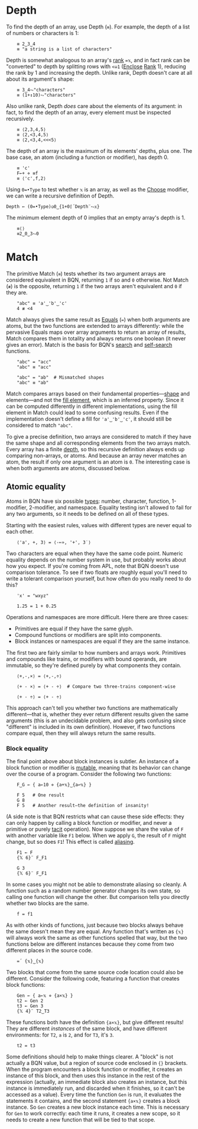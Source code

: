 # Depth
To find the depth of an array, use Depth (`≡`). For example, the depth of a list of numbers or characters is 1:

        ≡ 2‿3‿4
        ≡ "a string is a list of characters"

Depth is somewhat analogous to an array's [rank](shape.md) `=𝕩`, and in fact rank can be "converted" to depth by splitting rows with `<⎉1` ([Enclose](enclose.md) [Rank](rank.md) 1), reducing the rank by 1 and increasing the depth. Unlike rank, Depth doesn't care at all about its argument's shape:

        ≡ 3‿4⥊"characters"
        ≡ (1+↕10)⥊"characters"

Also unlike rank, Depth *does* care about the elements of its argument: in fact, to find the depth of an array, every element must be inspected recursively.

        ≡ ⟨2,3,4,5⟩
        ≡ ⟨2,<3,4,5⟩
        ≡ ⟨2,<3,4,<<<5⟩

The depth of an array is the maximum of its elements' depths, plus one. The base case, an atom (including a function or modifier), has depth 0.

        ≡ 'c'
        F←+ ⋄ ≡f
        ≡ ⟨'c',f,2⟩

Using `0=•Type` to test whether `𝕩` is an array, as well as the [Choose](choose.md) modifier, we can write a recursive definition of Depth.

    Depth ← (0=•Type)◶0‿{1+0⌈´Depth¨⥊𝕩}

The minimum element depth of 0 implies that an empty array's depth is 1.

        ≡⟨⟩
        ≡2‿0‿3⥊0

# Match
The primitive Match (`≡`) tests whether its two argument arrays are considered equivalent in BQN, returning `1` if so and `0` otherwise. Not Match (`≢`) is the opposite, returning `1` if the two arrays aren't equivalent and `0` if they are.

        "abc" ≡ 'a'‿'b'‿'c'
        4 ≢ <4

Match always gives the same result as [Equals](arithmetic.md#comparisons) (`=`) when both arguments are atoms, but the two functions are extended to arrays differently: while the pervasive Equals maps over array arguments to return an array of results, Match compares them in totality and always returns one boolean (it never gives an error). Match is the basis for BQN's [search](search.md) and [self-search](selfcmp.md) functions.

        "abc" = "acc"
        "abc" ≡ "acc"

        "abc" = "ab"  # Mismatched shapes
        "abc" ≡ "ab"

Match compares arrays based on their fundamental properties—[shape](shape.md) and elements—and not the [fill element](fill.md), which is an inferred property. Since it can be computed differently in different implementations, using the fill element in Match could lead to some confusing results. Even if the implementation doesn't define a fill for `'a'‿'b'‿'c'`, it should still be considered to match `"abc"`.

To give a precise definition, two arrays are considered to match if they have the same shape and all corresponding elements from the two arrays match. Every array has a finite [depth](depth.md), so this recursive definition always ends up comparing non-arrays, or atoms. And because an array never matches an atom, the result if only one argument is an atom is `0`. The interesting case is when both arguments are atoms, discussed below.

## Atomic equality

Atoms in BQN have six possible [types](types.md): number, character, function, 1-modifier, 2-modifier, and namespace. Equality testing isn't allowed to fail for any two arguments, so it needs to be defined on all of these types.

Starting with the easiest rules, values with different types are never equal to each other.

        ⟨'a', +, 3⟩ = ⟨-⟜», '+', 3˙⟩

Two characters are equal when they have the same code point. Numeric equality depends on the number system in use, but probably works about how you expect. If you're coming from APL, note that BQN doesn't use comparison tolerance. To see if two floats are roughly equal you'll need to write a tolerant comparison yourself, but how often do you really need to do this?

        'x' = "wxyz"

        1.25 = 1 + 0.25

Operations and namespaces are more difficult. Here there are three cases:
- Primitives are equal if they have the same glyph.
- Compound functions or modifiers are split into components.
- Block instances or namespaces are equal if they are the same instance.

The first two are fairly similar to how numbers and arrays work. Primitives and compounds like trains, or modifiers with bound operands, are immutable, so they're defined purely by what components they contain.

        ⟨+,-,×⟩ = ⟨+,-,÷⟩

        ⟨+ - ×⟩ = ⟨+ - ÷⟩  # Compare two three-trains component-wise

        ⟨+ - ÷⟩ = ⟨+ - ÷⟩

This approach can't tell you whether two functions are mathematically different—that is, whether they ever return different results given the same arguments (this is an undecidable problem, and also gets confusing since "different" is included in its own definition). However, if two functions compare equal, then they will always return the same results.

### Block equality

The final point above about block instances is subtler. An instance of a block function or modifier is [mutable](lexical.md#mutation), meaning that its behavior can change over the course of a program. Consider the following two functions:

        F‿G ← { a←10 ⋄ {a+𝕩}‿{a↩𝕩} }

        F 5   # One result
        G 8
        F 5   # Another result—the definition of insanity!

(A side note is that BQN restricts what can cause these side effects: they can only happen by calling a block function or modifier, and never a primitive or purely [tacit](tacit.md) operation). Now suppose we share the value of `F` with another variable like `F1` below. When we apply `G`, the result of `F` might change, but so does `F1`! This effect is called [aliasing](https://en.wikipedia.org/wiki/Aliasing_(computing)).

        F1 ← F
        {𝕏 6}¨ F‿F1

        G 3
        {𝕏 6}¨ F‿F1

In some cases you might not be able to demonstrate aliasing so cleanly. A function such as a random number generator changes its own state, so calling one function will change the other. But comparison tells you directly whether two blocks are the same.

        f = f1

As with other kinds of functions, just because two blocks always behave the same doesn't mean they are equal. Any function that's written as `{𝕩}` will always work the same as other functions spelled that way, but the two functions below are different instances because they come from two different places in the source code.

        =´ {𝕩}‿{𝕩}

Two blocks that come from the same source code location could also be different. Consider the following code, featuring a function that creates block functions:

        Gen ← { a←𝕩 ⋄ {a×𝕩} }
        t2 ← Gen 2
        t3 ← Gen 3
        {𝕏 4}¨ T2‿T3

These functions both have the definition `{a×𝕩}`, but give different results! They are different *instances* of the same block, and have different environments: for `T2`, `a` is `2`, and for `T3`, it's `3`.

        t2 = t3

Some definitions should help to make things clearer. A "block" is not actually a BQN value, but a region of source code enclosed in `{}` brackets. When the program encounters a block function or modifier, it creates an instance of this block, and then uses this instance in the rest of the expression (actually, an immediate block also creates an instance, but this instance is immediately run, and discarded when it finishes, so it can't be accessed as a value). Every time the function `Gen` is run, it evaluates the statements it contains, and the second statement `{a×𝕩}` creates a block instance. So `Gen` creates a new block instance each time. This is necessary for `Gen` to work correctly: each time it runs, it creates a new scope, so it needs to create a new function that will be tied to that scope.
